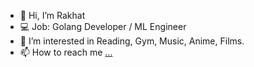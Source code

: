 - 👋 Hi, I’m Rakhat
- 💻 Job: Golang Developer / ML Engineer
- 👀 I’m interested in Reading, Gym, Music, Anime, Films.
- 📫 How to reach me [...](https://www.instagram.com/rakhinator/)


<!---
R3iwan/R3iwan is a ✨ special ✨ repository because its `README.md` (this file) appears on your GitHub profile.
You can click the Preview link to take a look at your changes.
--->
